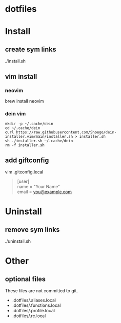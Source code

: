 # dotfiles

# Install

## create sym links
./install.sh

## vim install

### neovim
brew install neovim

### dein vim
```
mkdir -p ~/.cache/dein
cd ~/.cache/dein
curl https://raw.githubusercontent.com/Shougo/dein-installer.vim/main/installer.sh > installer.sh
sh ./installer.sh ~/.cache/dein
rm -f installer.sh
```

## add giftconfig
vim .gitconfig.local

> [user]  
>   name = "Your Name"  
>   email = you@example.com

# Uninstall

## remove sym links
./uninstall.sh


# Other

## optional files
These files are not committed to git.

* .dotfiles/.aliases.local
* .dotfiles/.functions.local
* .dotfiles/.profile.local
* .dotfiles/.rc.local



